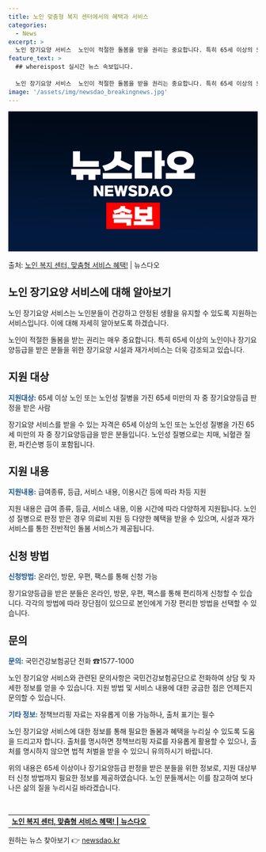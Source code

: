 ```yaml
---
title: 노인 맞춤형 복지 센터에서의 혜택과 서비스
categories:
  - News
excerpt: >
  노인 장기요양 서비스  노인이 적절한 돌봄을 받을 권리는 중요합니다. 특히 65세 이상의 노인이나 장기요양등…
feature_text: >
  ## whereispost 실시간 뉴스 속보입니다.

  노인 장기요양 서비스  노인이 적절한 돌봄을 받을 권리는 중요합니다. 특히 65세 이상의 노인이나 장기요양등…
image: '/assets/img/newsdao_breakingnews.jpg'
---
```


![뉴스다오 속보](/assets/img/newsdao_breakingnews.jpg)

<p>출처: <a href="https://newsdao.kr/4306" rel="dofollow">노인 복지 센터, 맞춤형 서비스 혜택!</a> | 뉴스다오</p>

<h2 data-ke-size="size26">노인 장기요양 서비스에 대해 알아보기</h2>
노인 장기요양 서비스는 노인분들이 건강하고 안정된 생활을 유지할 수 있도록 지원하는 서비스입니다. 이에 대해 자세히 알아보도록 하겠습니다.

<p data-ke-size="size16">노인이 적절한 돌봄을 받는 권리는 매우 중요합니다. 특히 65세 이상의 노인이나 장기요양등급을 받은 분들을 위한 장기요양 시설과 재가서비스는 더욱 강조되고 있습니다.</p>

<h2 data-ke-size="size24">지원 대상</h2>
<b><span style="color: #1a5490;">지원대상:</span></b>
65세 이상 노인 또는 노인성 질병을 가진 65세 미만의 자 중 장기요양등급 판정을 받은 사람

장기요양 서비스를 받을 수 있는 자격은 65세 이상의 노인 또는 노인성 질병을 가진 65세 미만의 자 중 장기요양등급을 받은 분들입니다. 노인성 질병으로는 치매, 뇌혈관 질환, 파킨슨병 등이 포함됩니다.

<h2 data-ke-size="size24">지원 내용</h2>
<b><span style="color: #1a5490;">지원내용:</span></b>
급여종류, 등급, 서비스 내용, 이용시간 등에 따라 차등 지원

지원 내용은 급여 종류, 등급, 서비스 내용, 이용 시간에 따라 다양하게 지원됩니다. 노인성 질병으로 판정 받은 경우 의료비 지원 등 다양한 혜택을 받을 수 있으며, 시설과 재가 서비스를 통한 전반적인 돌봄 서비스가 제공됩니다.

<h2 data-ke-size="size24">신청 방법</h2>
<b><span style="color: #1a5490;">신청방법:</span></b>
온라인, 방문, 우편, 팩스를 통해 신청 가능

장기요양등급을 받은 분들은 온라인, 방문, 우편, 팩스를 통해 편리하게 신청할 수 있습니다. 각각의 방법에 따라 장단점이 있으므로 본인에게 가장 편리한 방법을 선택할 수 있습니다.

<h2 data-ke-size="size24">문의</h2>
<b><span style="color: #1a5490;">문의:</span></b>
국민건강보험공단 전화 ☎1577-1000

노인 장기요양 서비스와 관련된 문의사항은 국민건강보험공단으로 전화하여 상담 및 자세한 정보를 얻을 수 있습니다. 지원 방법 및 서비스 내용에 대한 궁금한 점은 언제든지 문의할 수 있습니다.

<b><span style="color: #1a5490;">기타 정보:</span></b>
정책브리핑 자료는 자유롭게 이용 가능하나, 출처 표기는 필수

노인 장기요양 서비스에 대한 정보를 통해 필요한 돌봄과 혜택을 누리실 수 있도록 도움을 드리고자 합니다. 출처를 명시하면 정책브리핑 자료를 자유롭게 활용할 수 있으나, 출처를 명시하지 않으면 법적 처벌을 받을 수 있으니 유의하시기 바랍니다.

위의 내용은 65세 이상이나 장기요양등급 판정을 받은 분들을 위한 정보로, 지원 대상부터 신청 방법까지 필요한 정보를 제공하였습니다. 노인 분들께서는 이를 참고하여 보다 나은 삶의 질을 누리시길 바라겠습니다.

<p data-ke-size="size16">&nbsp;</p>

<table>
	<tbody>
		<tr>
			<td style="text-align: center; height: 17px;"><b><a href="https://newsdao.kr/4306">노인 복지 센터, 맞춤형 서비스 혜택! | 뉴스다오</a></b></td>
		</tr>
	</tbody>
</table>
 

원하는 뉴스 찾아보기 👉 <a href="https://newsdao.kr" rel="dofollow">newsdao.kr</a>


